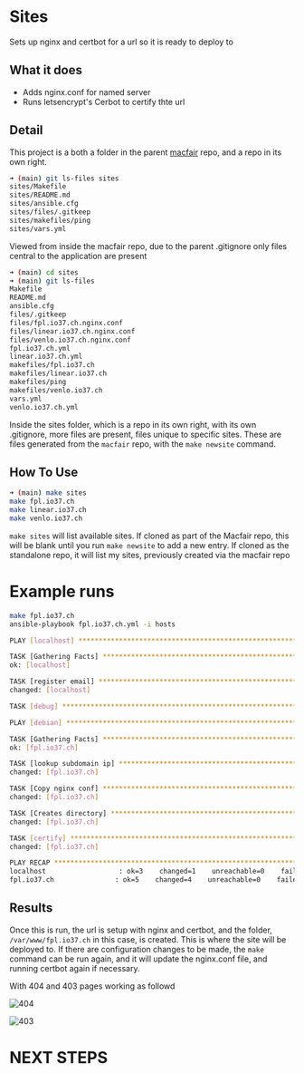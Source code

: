 # Sites

Sets up nginx and certbot for a url so it is ready to deploy to

## What it does

- Adds nginx.conf for named server
- Runs letsencrypt's Cerbot to certify thte url

## Detail

This project is a both a folder in the parent [macfair](https://github.com/cerioc/macfair) repo, and a repo in its own right.

```bash
➜ (main) git ls-files sites
sites/Makefile
sites/README.md
sites/ansible.cfg
sites/files/.gitkeep
sites/makefiles/ping
sites/vars.yml
```

Viewed from inside the macfair repo, due to the parent .gitignore only files central to the application are present

```bash
➜ (main) cd sites
➜ (main) git ls-files
Makefile
README.md
ansible.cfg
files/.gitkeep
files/fpl.io37.ch.nginx.conf
files/linear.io37.ch.nginx.conf
files/venlo.io37.ch.nginx.conf
fpl.io37.ch.yml
linear.io37.ch.yml
makefiles/fpl.io37.ch
makefiles/linear.io37.ch
makefiles/ping
makefiles/venlo.io37.ch
vars.yml
venlo.io37.ch.yml
```

Inside the sites folder, which is a repo in its own right, with its own .gitignore, more files are present, files unique to specific sites. These are files generated from the `macfair` repo, with the `make newsite` command.

## How To Use

```bash
➜ (main) make sites
make fpl.io37.ch
make linear.io37.ch
make venlo.io37.ch
```

`make sites` will list available sites. If cloned as part of the Macfair repo, this will be blank until you run `make newsite` to add a new entry. If cloned as the standalone repo, it will list my sites, previously created via the macfair repo

# Example runs

```bash
make fpl.io37.ch
ansible-playbook fpl.io37.ch.yml -i hosts

PLAY [localhost] **********************************************************************************************************************

TASK [Gathering Facts] ****************************************************************************************************************
ok: [localhost]

TASK [register email] *****************************************************************************************************************
changed: [localhost]

TASK [debug] **************************************************************************************************************************

PLAY [debian] *************************************************************************************************************************

TASK [Gathering Facts] ****************************************************************************************************************
ok: [fpl.io37.ch]

TASK [lookup subdomain ip] ************************************************************************************************************
changed: [fpl.io37.ch]

TASK [Copy nginx conf] ****************************************************************************************************************
changed: [fpl.io37.ch]

TASK [Creates directory] **************************************************************************************************************
changed: [fpl.io37.ch]

TASK [certify] ************************************************************************************************************************
changed: [fpl.io37.ch]

PLAY RECAP ****************************************************************************************************************************
localhost                  : ok=3    changed=1    unreachable=0    failed=0    skipped=0    rescued=0    ignored=0
fpl.io37.ch               : ok=5    changed=4    unreachable=0    failed=0    skipped=0    rescued=0    ignored=0
```

## Results

Once this is run, the url is setup with nginx and certbot, and the folder, `/var/www/fpl.io37.ch` in this case, is created. This is where the site will be deployed to. If there are configuration changes to be made, the `make` command can be run again, and it will update the nginx.conf file, and running certbot again if necessary.

With 404 and 403 pages working as followd

![404](../docs/404.png "404")

![403](../docs/403.png "403")

# NEXT STEPS
